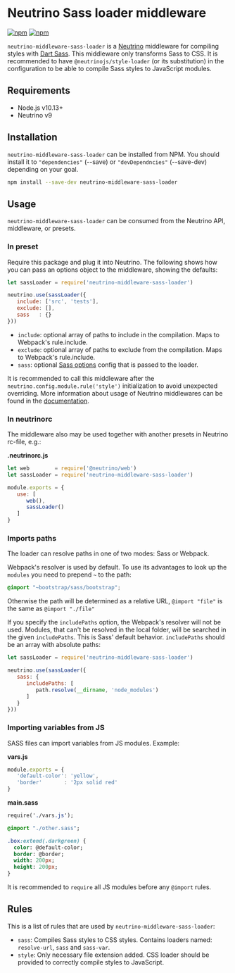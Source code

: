 # Neutrino Sass loader middleware

[![npm](https://img.shields.io/npm/v/neutrino-middleware-sass-loader.svg)](https://www.npmjs.com/package/neutrino-middleware-sass-loader)
[![npm](https://img.shields.io/npm/dt/neutrino-middleware-sass-loader.svg)](https://www.npmjs.com/package/neutrino-middleware-sass-loader)

`neutrino-middleware-sass-loader` is a [Neutrino](https://neutrino.js.org) middleware for compiling styles with [Dart Sass](https://sass-lang.com/dart-sass). This middleware only transforms Sass to CSS. It is recommended to have `@neutrinojs/style-loader` (or its substitution) in the configuration to be able to compile Sass styles to JavaScript modules.

## Requirements

* Node.js v10.13+
* Neutrino v9

## Installation

`neutrino-middleware-sass-loader` can be installed from NPM. You should install it to `"dependencies"` (--save) or `"devDependncies"` (--save-dev) depending on your goal.

```bash
npm install --save-dev neutrino-middleware-sass-loader
```

## Usage

`neutrino-middleware-sass-loader` can be consumed from the Neutrino API, middleware, or presets.

### In preset

Require this package and plug it into Neutrino. The following shows how you can pass an options object to the middleware, showing the defaults:

```js
let sassLoader = require('neutrino-middleware-sass-loader')

neutrino.use(sassLoader({
   include: ['src', 'tests'],
   exclude: [],
   sass   : {}
}))
```

* `include`: optional array of paths to include in the compilation. Maps to Webpack's rule.include.
* `exclude`: optional array of paths to exclude from the compilation. Maps to Webpack's rule.include.
* `sass`: optional [Sass options](https://github.com/sass/dart-sass/blob/master/README.md#javascript-api) config that is passed to the loader.

It is recommended to call this middleware after the `neutrino.config.module.rule('style')` initialization to avoid unexpected overriding. More information about usage of Neutrino middlewares can be found in the [documentation](https://neutrino.js.org/middleware).

### In **neutrinorc**

The middleware also may be used together with another presets in Neutrino rc-file, e.g.:

**.neutrinorc.js**

```js
let web        = require('@neutrino/web')
let sassLoader = require('neutrino-middleware-sass-loader')

module.exports = {
   use: [
      web(),
      sassLoader()
   ]
}
```

### Imports paths

The loader can resolve paths in one of two modes: Sass or Webpack.

Webpack's resolver is used by default. To use its advantages to look up the `modules` you need to prepend `~` to the path:

```css
@import "~bootstrap/sass/bootstrap";
```

Otherwise the path will be determined as a relative URL, `@import "file"` is the same as `@import "./file"`

If you specify the `includePaths` option, the Webpack's resolver will not be used. Modules, that can't be resolved in the local folder, will be searched in the given `includePaths`. This is Sass' default behavior. `includePaths` should be an array with absolute paths:

```js
let sassLoader = require('neutrino-middleware-sass-loader')

neutrino.use(sassLoader({
   sass: {
      includePaths: [
         path.resolve(__dirname, 'node_modules')
      ]
   }
}))
```

### Importing variables from JS

SASS files can import variables from JS modules. Example:

**vars.js**

```js
module.exports = {
   'default-color': 'yellow',
   'border'       : '2px solid red'
}
```

**main.sass**

```sass
require('./vars.js');

@import "./other.sass";

.box:extend(.darkgreen) {
  color: @default-color;
  border: @border;
  width: 200px;
  height: 200px;
}
```

It is recommended to `require` all JS modules before any `@import` rules.

## Rules

This is a list of rules that are used by `neutrino-middleware-sass-loader`:

* `sass`: Compiles Sass styles to CSS styles. Contains loaders named: `resolve-url`, `sass` and `sass-var`.
* `style`: Only necessary file extension added. CSS loader should be provided to correctly compile styles to JavaScript.
